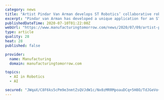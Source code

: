 ```yaml
---
category: news
title: "Artist Pindar Van Arman develops ST Robotics’ collaborative robot into the world’s most evocative painting robot"
excerpt: "Pindar van Arman has developed a unique application for an ST robot for painting portraits using AI the system works the same way a human artist would- painting a part of the portrait - stepping back,"
publishedDateTime: 2020-07-10T01:22:00Z
webUrl: "https://www.manufacturingtomorrow.com/news/2020/07/09/artist-pindar-van-arman-develops-st-robotics-collaborative-robot-into-the-worlds-most-evocative-painting-robot-/15524/"
type: article
quality: 28
heat: 28
published: false

provider:
  name: Manufacturing
  domain: manufacturingtomorrow.com

topics:
  - AI in Robotics
  - AI

secured: "JWqaX/C8F6ks5cPm9e3nmtZsQVJdW1c/Nx0zMRRMpoauDCq+5H8O/TdJGeVo+loCb4U+Y4N8S6ZWZIUgYGAPbPD+2FWuH0cKPuTziQdaiuhhSUOSui6Jq92F8ktH0xUXGtj9Y/cZw/ztjp3MVIEz9Yg0D+CFAKMomjiISlePq8NgcfsmBwFuKWXhtcOyiutPycYQJLkm2vicjKIbW/xVCxoodtSUnakhjnfgdxhLbM4Em5QUJf07HxEcdV6YzCwMyPbZFxrOjiV44MVY2TlKsrgMEoWmfJZFeg2xSfLNR9ANNn6WJuFBrhHRNugLcDHHMaXFerqv6VpIM4keMkNmKA==;pj3Y13dwxMgtGyxIQV37yA=="
---
```


